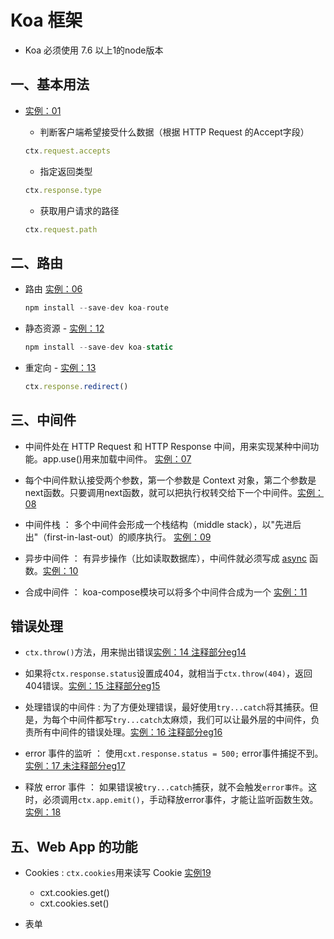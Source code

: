 Koa 框架
===

- Koa 必须使用 7.6 以上1的node版本

## 一、基本用法

- [实例：01](demos/01.js)

    + 判断客户端希望接受什么数据（根据 HTTP Request 的Accept字段）
    
    ```js
    ctx.request.accepts
    ```

    + 指定返回类型

    ```js
    ctx.response.type
    ```

    + 获取用户请求的路径

    ```js
    ctx.request.path
    ```


## 二、路由 

- 路由 [实例：06](demos/06.js)

    ```js
    npm install --save-dev koa-route
    ```
    

- 静态资源 - [实例：12](demos/12.js)

    ```js
    npm install --save-dev koa-static
    ```
   

- 重定向 - [实例：13](demos/13.js)

    ```js
    ctx.response.redirect()
    ```

## 三、中间件

- 中间件处在 HTTP Request 和 HTTP Response 中间，用来实现某种中间功能。app.use()用来加载中间件。 [实例：07](demos/07.js)

- 每个中间件默认接受两个参数，第一个参数是 Context 对象，第二个参数是next函数。只要调用next函数，就可以把执行权转交给下一个中间件。[实例：08](demos/08.js)

- 中间件栈 ： 多个中间件会形成一个栈结构（middle stack），以"先进后出"（first-in-last-out）的顺序执行。 [实例：09](demos/09.js)

- 异步中间件 ： 有异步操作（比如读取数据库），中间件就必须写成 [async](http://es6.ruanyifeng.com/#docs/async) 函数。[实例：10](demos/10.js)

- 合成中间件 ： koa-compose模块可以将多个中间件合成为一个 [实例：11](demos/11.js)


## 错误处理

- ``ctx.throw()``方法，用来抛出错误[实例：14 注释部分eg14](demos/14.js)

- 如果将``ctx.response.status``设置成404，就相当于``ctx.throw(404)``，返回404错误。[实例：15 注释部分eg15](demos/14.js)

- 处理错误的中间件 : 为了方便处理错误，最好使用``try...catch``将其捕获。但是，为每个中间件都写``try...catch``太麻烦，我们可以让最外层的中间件，负责所有中间件的错误处理。[实例：16  注释部分eg16](demos/14.js)

- error 事件的监听 ： 使用``cxt.response.status = 500;``  error事件捕捉不到。[实例：17 未注释部分eg17](demos/14.js)

- 释放 error 事件 ： 如果错误被``try...catch``捕获，就不会触发``error事件``。这时，必须调用``ctx.app.emit()``，手动释放error事件，才能让监听函数生效。[实例：18](demos/18.js)



## 五、Web App 的功能

- Cookies : ``ctx.cookies``用来读写 Cookie [实例19](demos/19.js)
    + cxt.cookies.get()
    + cxt.cookies.set()


- 表单